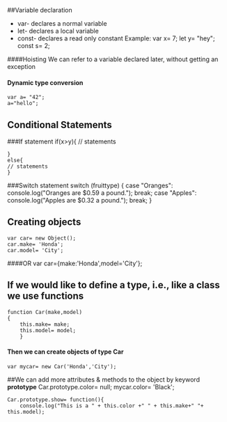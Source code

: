 ##Variable declaration
* var- declares a normal variable
* let- declares a local variable
* const- declares a read only constant
Example:
	var x= 7;
	let y= "hey";
	const s= 2;

####Hoisting
We can refer to a variable declared later, without getting an exception

#### Dynamic type conversion
	var a= "42";
	a="hello";

## Conditional Statements
###If statement
	if(x>y){
	// statements

	}
	else{
	// statements
	}

###Switch statement
	switch (fruittype) {
			case "Oranges":
				console.log("Oranges are $0.59 a pound.");
			break;
			case "Apples":
				console.log("Apples are $0.32 a pound.");
			break;
		}
## Creating objects
	var car= new Object();
	car.make= 'Honda';
	car.model= 'City';
####OR
	var car={make:'Honda',model='City'};

## If we would like to define a type, i.e., like a class we use functions
	function Car(make,model)
	{
		this.make= make;
		this.model= model;
		}

#### Then we can create objects of type Car
	var mycar= new Car('Honda','City');

##We can add more attributes & methods to the object by keyword **prototype**
	Car.prototype.color= null;
	mycar.color= 'Black';

	Car.prototype.show= function(){
		console.log("This is a " + this.color +" " + this.make+" "+ this.model);

